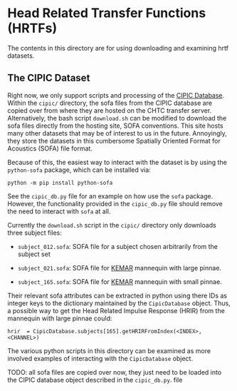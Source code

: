 # Head Related Transfer Functions (HRTFs)

The contents in this directory are for using downloading and examining 
hrtf datasets.

## The CIPIC Dataset

Right now, we only support scripts and processing of the 
[CIPIC Database](https://ieeexplore.ieee.org/document/969552). Within the 
`cipic/` directory, the sofa files from the CIPIC database are copied over 
from where they are hosted on the CHTC transfer server. Alternatively, the 
bash script `download.sh` can be modified to download the sofa files directly
from the hosting site, SOFA conventions. This site hosts many other
datasets that may be of interest to us in the future. Annoyingly, they 
store the datasets in this cumbersome Spatially Oriented Format for Acoustics 
(SOFA) file format. 

Because of this, the easiest way to interact with the dataset is by using 
the `python-sofa` package, which can be installed via:

```
python -m pip install python-sofa
```

See the `cipic_db.py` file for an example on how use the `sofa` package.
However, the functionality provided in the `cipic_db.py` file should remove the
need to interact with `sofa` at all. 

Currently the `download.sh` script in the `cipic/` directory only downloads 
three subject files:

* `subject_012.sofa`: SOFA file for a subject chosen arbitrarily from the subject
set

* `subject_021.sofa`: SOFA file for [KEMAR](https://www.grasacoustics.com/industries/audiology/kemar#:~:text=KEMAR%20%E2%80%93%20the%20manikin%20for%20hearing,%2C%20acoustic%20impedance%2C%20and%20modes.) mannequin with large pinnae.

* `subject_165.sofa`: SOFA file for [KEMAR](https://www.grasacoustics.com/industries/audiology/kemar#:~:text=KEMAR%20%E2%80%93%20the%20manikin%20for%20hearing,%2C%20acoustic%20impedance%2C%20and%20modes.) mannequin with small pinnae.

Their relevant sofa attributes can be extracted in python using there IDs as
integer keys to the dictionary maintained by the `CipicDatabase` object. Thus,
a possible way to get the Head Related Impulse Response (HRIR) from the 
mannequin with large pinnae could:

```
hrir  = CipicDatabase.subjects[165].getHRIRFromIndex(<INDEX>, <CHANNEL>)
```

The various python scripts in this directory can be examined as more involved
examples of interacting with the `CipicDatabase` object.

TODO: all sofa files are copied over now, they just need to be loaded into 
the CIPIC database object described in the `cipic_db.py`. file
